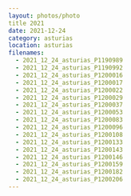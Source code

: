 ```yaml
---
layout: photos/photo
title 2021
date: 2021-12-24
category: asturias
location: asturias
filenames:
  - 2021_12_24_asturias_P1190989
  - 2021_12_24_asturias_P1190992
  - 2021_12_24_asturias_P1200016
  - 2021_12_24_asturias_P1200017
  - 2021_12_24_asturias_P1200022
  - 2021_12_24_asturias_P1200029
  - 2021_12_24_asturias_P1200037
  - 2021_12_24_asturias_P1200053
  - 2021_12_24_asturias_P1200083
  - 2021_12_24_asturias_P1200096
  - 2021_12_24_asturias_P1200108
  - 2021_12_24_asturias_P1200133
  - 2021_12_24_asturias_P1200143
  - 2021_12_24_asturias_P1200146
  - 2021_12_24_asturias_P1200159
  - 2021_12_24_asturias_P1200182
  - 2021_12_24_asturias_P1200206
---
```

